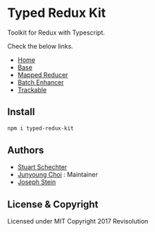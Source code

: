 # Typed Redux Kit

Toolkit for Redux with Typescript.

Check the below links.

- [Home](https://github.com/Revisolution/typed-redux-kit/)
- [Base](https://github.com/Revisolution/typed-redux-kit/tree/master/packages/base)
- [Mapped Reducer](https://github.com/Revisolution/typed-redux-kit/tree/master/packages/mapped-reducer)
- [Batch Enhancer](https://github.com/Revisolution/typed-redux-kit/tree/master/packages/batch-enhancer)
- [Trackable](https://github.com/Revisolution/typed-redux-kit/tree/master/packages/trackable)

## Install

```sh
npm i typed-redux-kit
```

## Authors

- [Stuart Schechter](https://github.com/UppaJung)
- [Junyoung Choi](https://github.com/rokt33r) : Maintainer
- [Joseph Stein](https://github.com/josephstein)

## License & Copyright

Licensed under MIT
Copyright 2017 Revisolution
